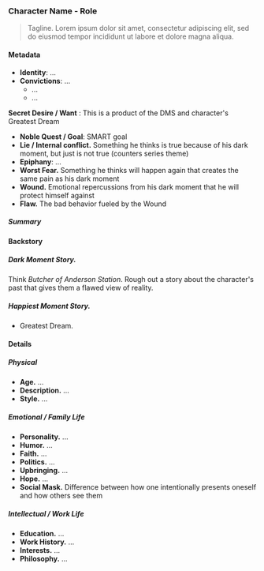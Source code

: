 ### Character Name - Role

<!-- The sections (Summary, Backstory, Details) derive from Randy Ingermanson’s Snowflake advice.
* Backstory was derived from The Story Equation, by Susan May Warren. Basically, Ms. Warren’s advice lays right on top of Randy’s.
-->

> Tagline. Lorem ipsum dolor sit amet, consectetur adipiscing elit, sed do eiusmod tempor incididunt ut labore et dolore magna aliqua.

#### Metadata

<!-- Snowflake 3 - Character Summary. A one-page strategic summary of the character in the series, including a one-paragraph description of the story from their POV.
 -->
* **Identity**: ...
* **Convictions**: ...
  * ...
  * ...

**Secret Desire / Want**
: This is a product of the DMS and character's Greatest Dream

* **Noble Quest / Goal**: SMART goal
*  **Lie / Internal conflict.** Something he thinks is true because of his dark moment, but just is not true (counters series theme)
* **Epiphany**: ...
*  **Worst Fear.** Something he thinks will happen again that creates the same pain as his dark moment
*  **Wound.** Emotional repercussions from his dark moment that he will protect himself against
*  **Flaw.** The bad behavior fueled by the Wound


<!-- ##### Driving the Internal Plot

  1.  **The Lie Believed.** ...
  2.  **Surprise 1 - Lie Proved.** ...
  3.  **Reaction 1 - Quest Committed.** ...
  4.  **The Truth Voiced.** ...
  5.  **Surprise 2 - Lie Doubted.** ...
  6.  **Surprise 3 - Lie Confronted.** ...
  7.  **Epiphany - Truth Embraced.** ... -->

##### Summary

<!-- One-paragraph summary of the series from the character’s point-of-view. Setup, 8-segments, conclusion. -->

#### Backstory

<!-- Snowflake 5 - Character Backstory.

Take a few hours per character to explore their backstory and how it propels them forward. -->

##### Dark Moment Story.

<!-- This is a short story about a specific, reader-relevant event that happened that the character remembers and can tell in detail. It is not a traumatic event, but something that happened soon after that drove it home. It leads to understanding what he needs to heal his Flaw and obtain his Greatest Dream. If the author cannot feel for the character, then there’s a problem.
-->

Think _Butcher of Anderson Station_. Rough out a story about the character's past that gives them a flawed view of reality.

##### Happiest Moment Story.

<!-- What was the character’s happiest moment? This is the inverse of the Dark Moment Story. Just like the DMS. Also like the DMS, the character will feed this back to the reader in dialog. Have your character write this in the first person. What of this moment can we bring back to the character at the Denouement
 -->
*  Greatest Dream.

#### Details

<!-- Snowflake 7 - Character Details.

Take several hours per character and drill deep into them by creating a character bible for each one. This is where you will save all the details about your characters. -->

##### Physical
*  **Age.** ...
*  **Description.** ...
*  **Style.** ...

##### Emotional / Family Life

*  **Personality.** ...
*  **Humor.** ...
*  **Faith.** ...
*  **Politics.** ...
*  **Upbringing.** ...
*  **Hope.** ...
*  **Social Mask.** Difference between how one intentionally presents oneself and how others see them

##### Intellectual / Work Life

*  **Education.** ...
*  **Work History.** ...
*  **Interests.** ...
*  **Philosophy.** ...
